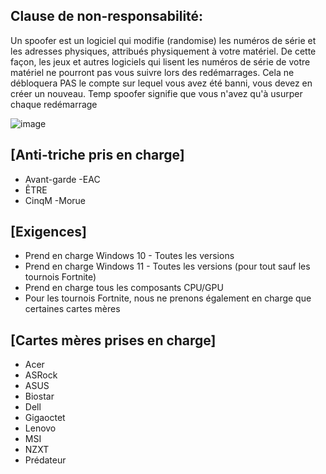 ## Clause de non-responsabilité:
Un spoofer est un logiciel qui modifie (randomise) les numéros de série et les adresses physiques, attribués physiquement à votre matériel. De cette façon, les jeux et autres logiciels qui lisent les numéros de série de votre matériel ne pourront pas vous suivre lors des redémarrages.
Cela ne débloquera PAS le compte sur lequel vous avez été banni, vous devez en créer un nouveau.
Temp spoofer signifie que vous n'avez qu'à usurper chaque redémarrage

![image](https://github.com/user-attachments/assets/37acb38a-8ea9-474a-a79e-9d84d1be11c4)



## [Anti-triche pris en charge]
- Avant-garde
-EAC
- ÊTRE
- CinqM
-Morue

## [Exigences]
- Prend en charge Windows 10 - Toutes les versions
- Prend en charge Windows 11 - Toutes les versions (pour tout sauf les tournois Fortnite)
- Prend en charge tous les composants CPU/GPU
- Pour les tournois Fortnite, nous ne prenons également en charge que certaines cartes mères

## [Cartes mères prises en charge]
- Acer
- ASRock
- ASUS
- Biostar
- Dell
- Gigaoctet
- Lenovo
- MSI
- NZXT
- Prédateur